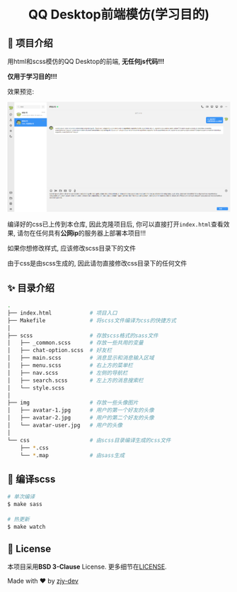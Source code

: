 
<h1 align="center">QQ Desktop前端模仿(学习目的)</h1>

## :dart: 项目介绍 ##

用html和scss模仿的QQ Desktop的前端, **无任何js代码!!!**

**仅用于学习目的!!!**

效果预览:

![alt text](preview.png)

编译好的css已上传到本仓库, 因此克隆项目后, 你可以直接打开`index.html`查看效果, 请勿在任何具有**公网ip**的服务器上部署本项目!!!

如果你想修改样式, 应该修改scss目录下的文件

由于css是由scss生成的, 因此请勿直接修改css目录下的任何文件

## :sparkles: 目录介绍 ##

```bash
.
├── index.html            # 项目入口
├── Makefile              # 将scss文件编译为css的快捷方式
│
├── scss                  # 存放scss格式的sass文件 
│   ├── _common.scss      # 存放一些共用的变量
│   ├── chat-option.scss  # 好友栏
│   ├── main.scss         # 消息显示和消息输入区域
│   ├── menu.scss         # 右上方的菜单栏
│   ├── nav.scss          # 左侧的导航栏
│   ├── search.scss       # 左上方的消息搜索栏
│   └── style.scss
│
├── img                   # 存放一些头像图片
│   ├── avatar-1.jpg      # 用户的第一个好友的头像 
│   ├── avatar-2.jpg      # 用户的第二个好友的头像
│   └── avatar-user.jpg   # 用户的头像
│ 
└── css                   # 由scss目录编译生成的css文件
    ├── *.css         
    └── *.map             # 由sass生成
```



## :checkered_flag: 编译scss ##

```bash
# 单次编译
$ make sass

# 热更新
$ make watch
```

## :memo: License ##

本项目采用**BSD 3-Clause** License. 更多细节在[LICENSE](LICENSE.md).


Made with :heart: by <a href="https://github.com/zjy-dev" target="_blank">zjy-dev</a>

